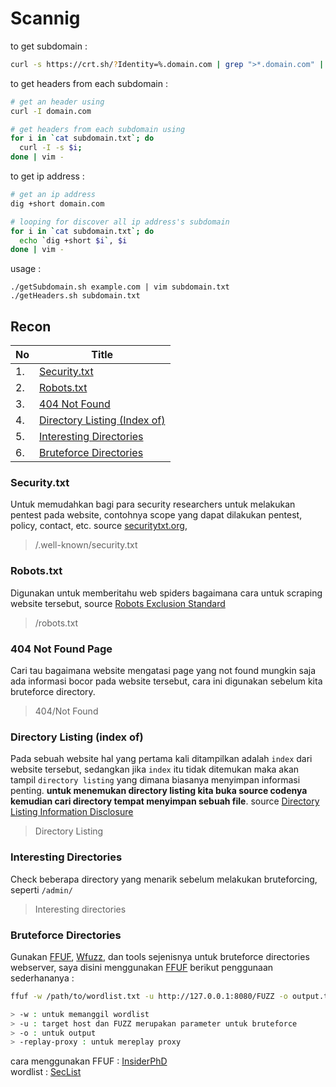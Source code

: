 # Scannig

to get subdomain :
```Bash
curl -s https://crt.sh/?Identity=%.domain.com | grep ">*.domain.com" | sed 's/<[/]*[TB][DR]>/\n/g' | grep -vE "<|^[\*]*[\.]*domain.com" | sort -u | awk 'NF'
```

to get headers from each subdomain :
```Bash
# get an header using
curl -I domain.com

# get headers from each subdomain using
for i in `cat subdomain.txt`; do 
  curl -I -s $i;
done | vim - 
```

to get ip address :
```Bash
# get an ip address
dig +short domain.com

# looping for discover all ip address's subdomain
for i in `cat subdomain.txt`; do
  echo `dig +short $i`, $i
done | vim -
```

usage : 
```Shell
./getSubdomain.sh example.com | vim subdomain.txt
./getHeaders.sh subdomain.txt
```


## Recon
No   | Title
---- | ----
| 1.   | [Security.txt](#securitytxt)
| 2.   | [Robots.txt](#robotstxt)
| 3.   | [404 Not Found](#404-not-found-page)
| 4.   | [Directory Listing (Index of)](#directory-listing-index-of)
| 5.   | [Interesting Directories](#interesting-directories)
| 6.   | [Bruteforce Directories](#bruteforce-directories)


### Security.txt
Untuk memudahkan bagi para security researchers untuk melakukan pentest pada website, contohnya scope yang dapat dilakukan pentest, policy, contact, etc.
source [securitytxt.org](https://securitytxt.org/), [](https://en.wikipedia.org/wiki/Security.txt)
> /.well-known/security.txt

### Robots.txt
Digunakan untuk memberitahu web spiders bagaimana cara untuk scraping website tersebut, source [Robots Exclusion Standard](https://en.wikipedia.org/wiki/Robots_exclusion_standard)
> /robots.txt

### 404 Not Found Page
Cari tau bagaimana website mengatasi page yang not found mungkin saja ada informasi bocor pada website tersebut, cara ini digunakan sebelum kita bruteforce directory. 
> 404/Not Found

### Directory Listing (index of)
Pada sebuah website hal yang pertama kali ditampilkan adalah `index` dari website tersebut, sedangkan jika `index` itu tidak ditemukan maka akan tampil `directory listing` yang dimana biasanya menyimpan informasi penting. **untuk menemukan directory listing kita buka source codenya kemudian cari directory tempat menyimpan sebuah file**. source [Directory Listing Information Disclosure](https://www.acunetix.com/blog/articles/directory-listing-information-disclosure/)
> Directory Listing

### Interesting Directories
Check beberapa directory yang menarik sebelum melakukan bruteforcing, seperti `/admin/`
> Interesting directories

### Bruteforce Directories
Gunakan [FFUF](https://github.com/ffuf/ffuf), [Wfuzz](https://github.com/xmendez/wfuzz), dan tools sejenisnya untuk bruteforce directories webserver, saya disini menggunakan [FFUF](https://github.com/ffuf/ffuf) berikut penggunaan sederhananya :

```Bash
ffuf -w /path/to/wordlist.txt -u http://127.0.0.1:8080/FUZZ -o output.txt -replay-proxy http://127.0.0.1:8080/

> -w : untuk memanggil wordlist
> -u : target host dan FUZZ merupakan parameter untuk bruteforce
> -o : untuk output
> -replay-proxy : untuk mereplay proxy
```

cara menggunakan FFUF : [InsiderPhD](https://www.youtube.com/watch?v=aN3Nayvd7FU) </br>
wordlist : [SecList](https://github.com/danielmiessler/SecLists)

